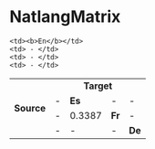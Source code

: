 NatlangMatrix
=============



<table>
  <tr>
    <td rowspan="5" align="center"><b>Source</b></td>
    <td colspan="4" align="center"><b>Target</b></td>
    
  </tr>
  <tr>
    
    <td><b>En</b></td>
    <td> - </td>
    <td> - </td>
    <td> - </td>
  </tr>
    <tr>
    <td> - </td>
    <td><b>Es</b></td>
    <td> - </td>
    <td> - </td>
  </tr>
    <tr>
    <td> - </td>
    <td>0.3387</td>
    <td><b>Fr</b></td>
    <td> - </td>
  </tr>
    <tr>
    <td> - </td>
    <td> - </td>
    <td> - </td>
    <td><b>De</b></td>
  </tr>
</table>
